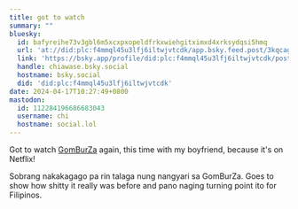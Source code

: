 ```yaml
---
title: got to watch
summary: ""
bluesky:
  id: bafyreihe73v3gbl6m5xcxpxopeldfrkxwiehgitximxd4xrksydqsi5hmq
  url: 'at://did:plc:f4mmql45u3lfj6iltwjvtcdk/app.bsky.feed.post/3kqcagzxqzl22'
  link: 'https://bsky.app/profile/did:plc:f4mmql45u3lfj6iltwjvtcdk/post/3kqcagzxqzl22'
  handle: chiawase.bsky.social
  hostname: bsky.social
  did: 'did:plc:f4mmql45u3lfj6iltwjvtcdk'
date: 2024-04-17T10:27:49+0800
mastodon:
  id: 112284196686683043
  username: chi
  hostname: social.lol
---
```


Got to watch [GomBurZa](https://www.netflix.com/us/title/81754253?s=i&trkid=258593161&vlang=en&clip=81763782) again, this time with my boyfriend, because it's on Netflix!

Sobrang nakakagago pa rin talaga nung nangyari sa GomBurZa. Goes to show how shitty it really was before and pano naging turning point ito for Filipinos.
